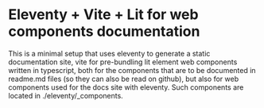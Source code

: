 # Eleventy + Vite + Lit for web components documentation

This is a minimal setup that uses eleventy to generate a static documentation site, vite for pre-bundling lit element web components written in typescript, both for the components that are to be documented in readme.md files (so they can also be read on github), but also for web components used for the docs site with eleventy. Such components are located in ./eleventy/_components.